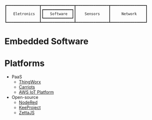 


    ┏━━━━━━━━━━━━━━━┳━━━━━━━━━━━━━━━┳━━━━━━━━━━━━━━━┳━━━━━━━━━━━━━━━━┓
    ┃               ┃┏━━━━━━━━━━━━━┓┃               ┃                ┃
    ┃   Eletronics  ┃┃   Software  ┃┃    Sensors    ┃     Network    ┃
    ┃               ┃┗━━━━━━━━━━━━━┛┃               ┃                ┃
    ┗━━━━━━━━━━━━━━━┻━━━━━━━━━━━━━━━┻━━━━━━━━━━━━━━━┻━━━━━━━━━━━━━━━━┛


# Embedded Software

# Platforms

- PaaS
    - [ThingWorx](http://www.thingworx.com/)
    - [Carriots](https://www.carriots.com/)
    - [AWS IoT Platform](https://aws.amazon.com/iot/)
- Open-source
    - [NodeRed](http://nodered.org/)
    - [KeeProject](http://www.kaaproject.org/)
    - [ZettaJS](http://www.zettajs.org/)
